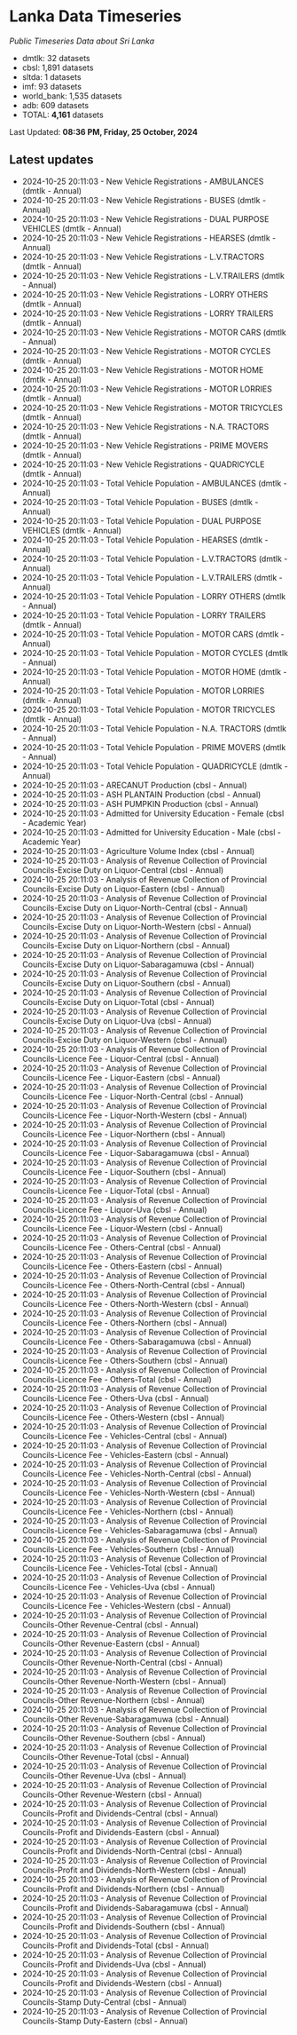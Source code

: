 # Lanka Data Timeseries
*Public Timeseries Data about Sri Lanka*

* dmtlk: 32 datasets
* cbsl: 1,891 datasets
* sltda: 1 datasets
* imf: 93 datasets
* world_bank: 1,535 datasets
* adb: 609 datasets
* TOTAL: **4,161** datasets

Last Updated: **08:36 PM, Friday, 25 October, 2024**

## Latest updates

* 2024-10-25 20:11:03 - New Vehicle Registrations - AMBULANCES (dmtlk - Annual)
* 2024-10-25 20:11:03 - New Vehicle Registrations - BUSES (dmtlk - Annual)
* 2024-10-25 20:11:03 - New Vehicle Registrations - DUAL PURPOSE VEHICLES (dmtlk - Annual)
* 2024-10-25 20:11:03 - New Vehicle Registrations - HEARSES (dmtlk - Annual)
* 2024-10-25 20:11:03 - New Vehicle Registrations - L.V.TRACTORS (dmtlk - Annual)
* 2024-10-25 20:11:03 - New Vehicle Registrations - L.V.TRAILERS (dmtlk - Annual)
* 2024-10-25 20:11:03 - New Vehicle Registrations - LORRY OTHERS (dmtlk - Annual)
* 2024-10-25 20:11:03 - New Vehicle Registrations - LORRY TRAILERS (dmtlk - Annual)
* 2024-10-25 20:11:03 - New Vehicle Registrations - MOTOR CARS (dmtlk - Annual)
* 2024-10-25 20:11:03 - New Vehicle Registrations - MOTOR CYCLES (dmtlk - Annual)
* 2024-10-25 20:11:03 - New Vehicle Registrations - MOTOR HOME (dmtlk - Annual)
* 2024-10-25 20:11:03 - New Vehicle Registrations - MOTOR LORRIES (dmtlk - Annual)
* 2024-10-25 20:11:03 - New Vehicle Registrations - MOTOR TRICYCLES (dmtlk - Annual)
* 2024-10-25 20:11:03 - New Vehicle Registrations - N.A. TRACTORS (dmtlk - Annual)
* 2024-10-25 20:11:03 - New Vehicle Registrations - PRIME MOVERS (dmtlk - Annual)
* 2024-10-25 20:11:03 - New Vehicle Registrations - QUADRICYCLE (dmtlk - Annual)
* 2024-10-25 20:11:03 - Total Vehicle Population - AMBULANCES (dmtlk - Annual)
* 2024-10-25 20:11:03 - Total Vehicle Population - BUSES (dmtlk - Annual)
* 2024-10-25 20:11:03 - Total Vehicle Population - DUAL PURPOSE VEHICLES (dmtlk - Annual)
* 2024-10-25 20:11:03 - Total Vehicle Population - HEARSES (dmtlk - Annual)
* 2024-10-25 20:11:03 - Total Vehicle Population - L.V.TRACTORS (dmtlk - Annual)
* 2024-10-25 20:11:03 - Total Vehicle Population - L.V.TRAILERS (dmtlk - Annual)
* 2024-10-25 20:11:03 - Total Vehicle Population - LORRY OTHERS (dmtlk - Annual)
* 2024-10-25 20:11:03 - Total Vehicle Population - LORRY TRAILERS (dmtlk - Annual)
* 2024-10-25 20:11:03 - Total Vehicle Population - MOTOR CARS (dmtlk - Annual)
* 2024-10-25 20:11:03 - Total Vehicle Population - MOTOR CYCLES (dmtlk - Annual)
* 2024-10-25 20:11:03 - Total Vehicle Population - MOTOR HOME (dmtlk - Annual)
* 2024-10-25 20:11:03 - Total Vehicle Population - MOTOR LORRIES (dmtlk - Annual)
* 2024-10-25 20:11:03 - Total Vehicle Population - MOTOR TRICYCLES (dmtlk - Annual)
* 2024-10-25 20:11:03 - Total Vehicle Population - N.A. TRACTORS (dmtlk - Annual)
* 2024-10-25 20:11:03 - Total Vehicle Population - PRIME MOVERS (dmtlk - Annual)
* 2024-10-25 20:11:03 - Total Vehicle Population - QUADRICYCLE (dmtlk - Annual)
* 2024-10-25 20:11:03 - ARECANUT Production (cbsl - Annual)
* 2024-10-25 20:11:03 - ASH PLANTAIN Production (cbsl - Annual)
* 2024-10-25 20:11:03 - ASH PUMPKIN Production (cbsl - Annual)
* 2024-10-25 20:11:03 - Admitted for University Education - Female (cbsl - Academic Year)
* 2024-10-25 20:11:03 - Admitted for University Education - Male (cbsl - Academic Year)
* 2024-10-25 20:11:03 - Agriculture Volume Index (cbsl - Annual)
* 2024-10-25 20:11:03 - Analysis of Revenue Collection of Provincial Councils-Excise Duty on Liquor-Central (cbsl - Annual)
* 2024-10-25 20:11:03 - Analysis of Revenue Collection of Provincial Councils-Excise Duty on Liquor-Eastern (cbsl - Annual)
* 2024-10-25 20:11:03 - Analysis of Revenue Collection of Provincial Councils-Excise Duty on Liquor-North-Central (cbsl - Annual)
* 2024-10-25 20:11:03 - Analysis of Revenue Collection of Provincial Councils-Excise Duty on Liquor-North-Western (cbsl - Annual)
* 2024-10-25 20:11:03 - Analysis of Revenue Collection of Provincial Councils-Excise Duty on Liquor-Northern (cbsl - Annual)
* 2024-10-25 20:11:03 - Analysis of Revenue Collection of Provincial Councils-Excise Duty on Liquor-Sabaragamuwa (cbsl - Annual)
* 2024-10-25 20:11:03 - Analysis of Revenue Collection of Provincial Councils-Excise Duty on Liquor-Southern (cbsl - Annual)
* 2024-10-25 20:11:03 - Analysis of Revenue Collection of Provincial Councils-Excise Duty on Liquor-Total (cbsl - Annual)
* 2024-10-25 20:11:03 - Analysis of Revenue Collection of Provincial Councils-Excise Duty on Liquor-Uva (cbsl - Annual)
* 2024-10-25 20:11:03 - Analysis of Revenue Collection of Provincial Councils-Excise Duty on Liquor-Western (cbsl - Annual)
* 2024-10-25 20:11:03 - Analysis of Revenue Collection of Provincial Councils-Licence Fee - Liquor-Central (cbsl - Annual)
* 2024-10-25 20:11:03 - Analysis of Revenue Collection of Provincial Councils-Licence Fee - Liquor-Eastern (cbsl - Annual)
* 2024-10-25 20:11:03 - Analysis of Revenue Collection of Provincial Councils-Licence Fee - Liquor-North-Central (cbsl - Annual)
* 2024-10-25 20:11:03 - Analysis of Revenue Collection of Provincial Councils-Licence Fee - Liquor-North-Western (cbsl - Annual)
* 2024-10-25 20:11:03 - Analysis of Revenue Collection of Provincial Councils-Licence Fee - Liquor-Northern (cbsl - Annual)
* 2024-10-25 20:11:03 - Analysis of Revenue Collection of Provincial Councils-Licence Fee - Liquor-Sabaragamuwa (cbsl - Annual)
* 2024-10-25 20:11:03 - Analysis of Revenue Collection of Provincial Councils-Licence Fee - Liquor-Southern (cbsl - Annual)
* 2024-10-25 20:11:03 - Analysis of Revenue Collection of Provincial Councils-Licence Fee - Liquor-Total (cbsl - Annual)
* 2024-10-25 20:11:03 - Analysis of Revenue Collection of Provincial Councils-Licence Fee - Liquor-Uva (cbsl - Annual)
* 2024-10-25 20:11:03 - Analysis of Revenue Collection of Provincial Councils-Licence Fee - Liquor-Western (cbsl - Annual)
* 2024-10-25 20:11:03 - Analysis of Revenue Collection of Provincial Councils-Licence Fee - Others-Central (cbsl - Annual)
* 2024-10-25 20:11:03 - Analysis of Revenue Collection of Provincial Councils-Licence Fee - Others-Eastern (cbsl - Annual)
* 2024-10-25 20:11:03 - Analysis of Revenue Collection of Provincial Councils-Licence Fee - Others-North-Central (cbsl - Annual)
* 2024-10-25 20:11:03 - Analysis of Revenue Collection of Provincial Councils-Licence Fee - Others-North-Western (cbsl - Annual)
* 2024-10-25 20:11:03 - Analysis of Revenue Collection of Provincial Councils-Licence Fee - Others-Northern (cbsl - Annual)
* 2024-10-25 20:11:03 - Analysis of Revenue Collection of Provincial Councils-Licence Fee - Others-Sabaragamuwa (cbsl - Annual)
* 2024-10-25 20:11:03 - Analysis of Revenue Collection of Provincial Councils-Licence Fee - Others-Southern (cbsl - Annual)
* 2024-10-25 20:11:03 - Analysis of Revenue Collection of Provincial Councils-Licence Fee - Others-Total (cbsl - Annual)
* 2024-10-25 20:11:03 - Analysis of Revenue Collection of Provincial Councils-Licence Fee - Others-Uva (cbsl - Annual)
* 2024-10-25 20:11:03 - Analysis of Revenue Collection of Provincial Councils-Licence Fee - Others-Western (cbsl - Annual)
* 2024-10-25 20:11:03 - Analysis of Revenue Collection of Provincial Councils-Licence Fee - Vehicles-Central (cbsl - Annual)
* 2024-10-25 20:11:03 - Analysis of Revenue Collection of Provincial Councils-Licence Fee - Vehicles-Eastern (cbsl - Annual)
* 2024-10-25 20:11:03 - Analysis of Revenue Collection of Provincial Councils-Licence Fee - Vehicles-North-Central (cbsl - Annual)
* 2024-10-25 20:11:03 - Analysis of Revenue Collection of Provincial Councils-Licence Fee - Vehicles-North-Western (cbsl - Annual)
* 2024-10-25 20:11:03 - Analysis of Revenue Collection of Provincial Councils-Licence Fee - Vehicles-Northern (cbsl - Annual)
* 2024-10-25 20:11:03 - Analysis of Revenue Collection of Provincial Councils-Licence Fee - Vehicles-Sabaragamuwa (cbsl - Annual)
* 2024-10-25 20:11:03 - Analysis of Revenue Collection of Provincial Councils-Licence Fee - Vehicles-Southern (cbsl - Annual)
* 2024-10-25 20:11:03 - Analysis of Revenue Collection of Provincial Councils-Licence Fee - Vehicles-Total (cbsl - Annual)
* 2024-10-25 20:11:03 - Analysis of Revenue Collection of Provincial Councils-Licence Fee - Vehicles-Uva (cbsl - Annual)
* 2024-10-25 20:11:03 - Analysis of Revenue Collection of Provincial Councils-Licence Fee - Vehicles-Western (cbsl - Annual)
* 2024-10-25 20:11:03 - Analysis of Revenue Collection of Provincial Councils-Other Revenue-Central (cbsl - Annual)
* 2024-10-25 20:11:03 - Analysis of Revenue Collection of Provincial Councils-Other Revenue-Eastern (cbsl - Annual)
* 2024-10-25 20:11:03 - Analysis of Revenue Collection of Provincial Councils-Other Revenue-North-Central (cbsl - Annual)
* 2024-10-25 20:11:03 - Analysis of Revenue Collection of Provincial Councils-Other Revenue-North-Western (cbsl - Annual)
* 2024-10-25 20:11:03 - Analysis of Revenue Collection of Provincial Councils-Other Revenue-Northern (cbsl - Annual)
* 2024-10-25 20:11:03 - Analysis of Revenue Collection of Provincial Councils-Other Revenue-Sabaragamuwa (cbsl - Annual)
* 2024-10-25 20:11:03 - Analysis of Revenue Collection of Provincial Councils-Other Revenue-Southern (cbsl - Annual)
* 2024-10-25 20:11:03 - Analysis of Revenue Collection of Provincial Councils-Other Revenue-Total (cbsl - Annual)
* 2024-10-25 20:11:03 - Analysis of Revenue Collection of Provincial Councils-Other Revenue-Uva (cbsl - Annual)
* 2024-10-25 20:11:03 - Analysis of Revenue Collection of Provincial Councils-Other Revenue-Western (cbsl - Annual)
* 2024-10-25 20:11:03 - Analysis of Revenue Collection of Provincial Councils-Profit and Dividends-Central (cbsl - Annual)
* 2024-10-25 20:11:03 - Analysis of Revenue Collection of Provincial Councils-Profit and Dividends-Eastern (cbsl - Annual)
* 2024-10-25 20:11:03 - Analysis of Revenue Collection of Provincial Councils-Profit and Dividends-North-Central (cbsl - Annual)
* 2024-10-25 20:11:03 - Analysis of Revenue Collection of Provincial Councils-Profit and Dividends-North-Western (cbsl - Annual)
* 2024-10-25 20:11:03 - Analysis of Revenue Collection of Provincial Councils-Profit and Dividends-Northern (cbsl - Annual)
* 2024-10-25 20:11:03 - Analysis of Revenue Collection of Provincial Councils-Profit and Dividends-Sabaragamuwa (cbsl - Annual)
* 2024-10-25 20:11:03 - Analysis of Revenue Collection of Provincial Councils-Profit and Dividends-Southern (cbsl - Annual)
* 2024-10-25 20:11:03 - Analysis of Revenue Collection of Provincial Councils-Profit and Dividends-Total (cbsl - Annual)
* 2024-10-25 20:11:03 - Analysis of Revenue Collection of Provincial Councils-Profit and Dividends-Uva (cbsl - Annual)
* 2024-10-25 20:11:03 - Analysis of Revenue Collection of Provincial Councils-Profit and Dividends-Western (cbsl - Annual)
* 2024-10-25 20:11:03 - Analysis of Revenue Collection of Provincial Councils-Stamp Duty-Central (cbsl - Annual)
* 2024-10-25 20:11:03 - Analysis of Revenue Collection of Provincial Councils-Stamp Duty-Eastern (cbsl - Annual)